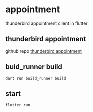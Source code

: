 # appointment
thunderbird appointment client in flutter

## thunderbird appointment
github repo [thunderbird appointment](https://github.com/thunderbird/appointment)


## buid_runner build
``` dart run build_runner build ```


## start
``` flutter run ```